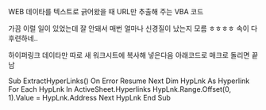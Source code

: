 WEB 데이타를 텍스트로 긁어왔을 때 URL만 추출해 주는 VBA 코드

가끔 이럴 일이 있었는데 잘 안돼서 매번 얼마나 신경질이 났는지 모름 ㅎㅎㅎㅎ 속이 다 후련하네..

하이퍼링크 데이타만 따로 새 워크시트에 복사해 넣은다음 아래코드로 매크로 돌리면 끝남

Sub ExtractHyperLinks()
On Error Resume Next
Dim HypLnk As Hyperlink
For Each HypLnk In ActiveSheet.Hyperlinks
HypLnk.Range.Offset(0, 1).Value = HypLnk.Address
Next HypLnk
End Sub